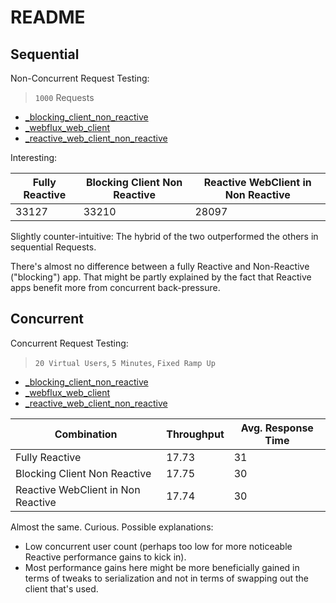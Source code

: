 # README

## Sequential

Non-Concurrent Request Testing:

> `1000` Requests

- [_blocking_client_non_reactive](./Sequential-Non-Reactive-RestTemplate-Postman.json)
- [_webflux_web_client](./Sequential-WebFlux-Postman.json)
- [_reactive_web_client_non_reactive](./Sequential-Reactive-Web-Client-Non-Reactive-App-Postman.json)

Interesting:

| Fully Reactive | Blocking Client Non Reactive | Reactive WebClient in Non Reactive |
| --- | --- | --- |
| 33127 | 33210 | 28097 |

Slightly counter-intuitive: The hybrid of the two outperformed the others in sequential Requests.

There's almost no difference between a fully Reactive and Non-Reactive ("blocking") app. That might be partly explained by the fact that Reactive apps benefit more from concurrent back-pressure.

## Concurrent

Concurrent Request Testing:

> `20 Virtual Users`, `5 Minutes`, `Fixed Ramp Up`

- [_blocking_client_non_reactive](./Concurrent-Non-Reactive-RestTemplate-Postman.pdf)
- [_webflux_web_client](./Concurrent-WebFlux-Postman.pdf)
- [_reactive_web_client_non_reactive](./Concurrent-Reactive-Web-Client-Non-Reactive-App-Postman.pdf)


| Combination | Throughput | Avg. Response Time |
| --- | --- | --- |
| Fully Reactive  | 17.73 | 31 |
| Blocking Client Non Reactive | 17.75 | 30 |
| Reactive WebClient in Non Reactive | 17.74 | 30 |

Almost the same. Curious. Possible explanations:

* Low concurrent user count (perhaps too low for more noticeable Reactive performance gains to kick in).
* Most performance gains here might be more beneficially gained in terms of tweaks to serialization and not in terms of swapping out the client that's used.